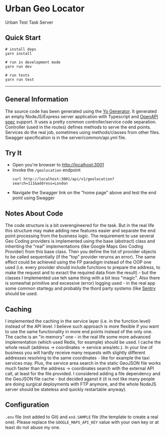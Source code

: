 # Urban Geo Locator

Urban Test Task Server

## Quick Start

```shell
# install deps
yarn install

# run in development mode
yarn run dev

# run tests
yarn run test
```

---

## General Information
The source code has been generated using the [Yo Generator](https://github.com/cdimascio/generator-express-no-stress-typescript). It generated an empty NodeJS/Express server application with Typescript and [OpenAPI spec](https://swagger.io/specification/) support. It uses a pretty common controller/service code separation. Controller (used in the routes) defines methods to serve the end points. Services do the real job, sometimes using methods/classes from other files. Swagger specification is in the server/common/api.yml file.

## Try It
* Open you're browser to [http://localhost:3001](http://localhost:3001)
* Invoke the `/geolocation` endpoint 
  ```shell
  curl http://localhost:3001/api/v1/geolocation?search=111&address=London
  ```
* Navigate the Swagger link on the "home page" above and test the end point using Swagger
 
## Notes About Code
The code structure is a bit overengineered for the task. But in the real life this structure may make adding new features easier and separate the end point processing from the business logic.
The requirement to use several Geo Coding providers is implemented using the base (abstract) class and inheriting the "real" implementations (like Google Maps Geo Coding Provider) from this base class. Then you define the list of provider objects to be called sequentially (if the "top" provider rerurns an error). The same effect could be achieved using the FP paradigm instead of the OOP one used (i.e. every provider should include functions to prepare the address, to make the request and to exract the required data from the result) - but the classes I implemented use teh same thing with a bit less "magic".
Also there is somewhat primitive and excessive (error) logging used - in the real app some common startegy and probably the thord party systems (like [Sentry](https://www.sentry.io) should be used.

## Caching
I implemented the caching in the service layer (i.e. in the function level) instead of the API level. I believe such approach is more flexible if you want to use the same functionality in more end points instead of the only one.
The cache is an "in memory" one - in the real life some more advanced implementation (which used Redis, for example) should be used.
I cache the whole result (address -> coordinates -> service area/etc.). In your line of business you will hardly receive many requests with slightly different addresses resolving to the same coordinates - like for example the taxi services may. Plus, the service area search in the static GeoJSON file works much faster than the address -> coordinates search with the external API call, at least for the file provided.
I considered adding a file dependency and the GeoJSON file cache - but decided aganst it (it is not like many people are doing surgical deployments with FTP anymore, and the whole NodeJS server should be stateless and quickly restartable anyway).

## Configuration
```.env``` file (not added to Git) and ```end.SAMPLE``` file (the template to create a real one). Please replace the ```GOOGLE_MAPS_API_KEY``` value with your own key or at least do not abuse my one.

